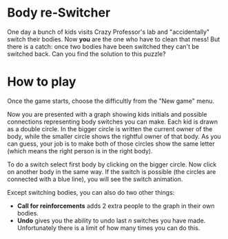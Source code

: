 # Body re-Switcher
One day a bunch of kids visits Crazy Professor's lab and
"accidentally" switch their bodies. Now **you** are the one who
have to clean that mess! But there is a catch: once two bodies
have been switched they can't be switched back. Can you find the solution to this puzzle?

# How to play
Once the game starts, choose the difficultly from the "New game" menu.

Now you are presented with a graph showing kids initials and possible connections
representing body switches you can make. Each kid is drawn as a double circle. 
In the bigger circle is written the current owner of the body, while the smaller circle
shows the rightful owner of that body. As you can guess, your job is to make both of those
circles show the same letter (which means the right person is in the right body).

To do a switch select first body by clicking on the bigger circle. Now click on another body
in the same way. If the switch is possible (the circles are connected with a blue line),
you will see the switch animation. 

Except switching bodies, you can also do two other things:
- **Call for reinforcements** adds 2 extra people to the graph in their own bodies.
- **Undo** gives you the ability to undo last *n* switches you have made. Unfortunately there is 
a limit of how many times you can do this.
